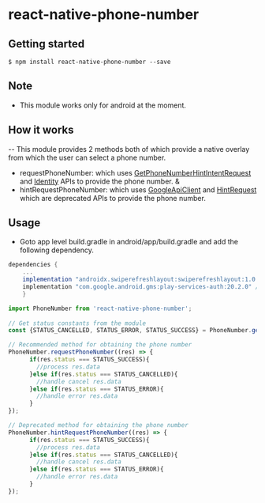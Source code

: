 # react-native-phone-number

## Getting started

`$ npm install react-native-phone-number --save`

## Note
- This module works only for android at the moment.

## How it works
-- This module provides 2 methods both of which provide a native overlay from which the user can select a phone number.
- requestPhoneNumber: which uses [GetPhoneNumberHintIntentRequest](https://developers.google.com/android/reference/com/google/android/gms/auth/api/identity/GetPhoneNumberHintIntentRequest) and [Identity](https://developers.google.com/android/reference/com/google/android/gms/auth/api/identity/Identity) APIs to provide the phone number.
&
- hintRequestPhoneNumber: which uses [GoogleApiClient](https://developers.google.com/android/reference/com/google/android/gms/common/api/GoogleApiClient) and [HintRequest](https://developers.google.com/android/reference/com/google/android/gms/auth/api/credentials/HintRequest) which are deprecated APIs to provide the phone number.

## Usage
- Goto app level build.gradle in android/app/build.gradle and add the following dependency.
```groovy
dependencies {
    ...
    implementation "androidx.swiperefreshlayout:swiperefreshlayout:1.0.0"
    implementation "com.google.android.gms:play-services-auth:20.2.0" // Add this line
    }
```

```javascript
import PhoneNumber from 'react-native-phone-number';
    
// Get status constants from the module
const {STATUS_CANCELLED, STATUS_ERROR, STATUS_SUCCESS} = PhoneNumber.getConstants();

// Recommended method for obtaining the phone number
PhoneNumber.requestPhoneNumber((res) => {
      if(res.status === STATUS_SUCCESS){
        //process res.data
      }else if(res.status === STATUS_CANCELLED){
        //handle cancel res.data
      }else if(res.status === STATUS_ERROR){
        //handle error res.data
      }
});

// Deprecated method for obtaining the phone number
PhoneNumber.hintRequestPhoneNumber((res) => {
      if(res.status === STATUS_SUCCESS){
        //process res.data
      }else if(res.status === STATUS_CANCELLED){
        //handle cancel res.data
      }else if(res.status === STATUS_ERROR){
        //handle error res.data
      }
});
```
